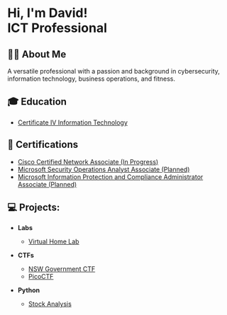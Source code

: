 <h1>Hi, I'm David!<br/>ICT Professional</h1>

<h2>🧑‍💻 About Me</h2>
A versatile professional with a passion and background in cybersecurity, information technology, business operations, and fitness.

<h2>🎓 Education</h2>

- [Certificate IV Information Technology](https://accm.edu.au/course/certificate-iv-in-information-technology-ICT40120)

<h2>📃 Certifications</h2>

- [Cisco Certified Network Associate (In Progress)](https://www.cisco.com/site/us/en/learn/training-certifications/certifications/enterprise/ccna/index.html#tabs-35d568e0ff-item-194f491212-tab)
- [Microsoft Security Operations Analyst Associate (Planned)](https://learn.microsoft.com/en-us/credentials/certifications/security-operations-analyst/?practice-assessment-type=certification)
- [Microsoft Information Protection and Compliance Administrator Associate (Planned)](https://learn.microsoft.com/en-us/credentials/certifications/information-protection-administrator/?practice-assessment-type=certification)

<h2>💻 Projects:</h2>

- <b>Labs</b>
  - [Virtual Home Lab](https://github.com/DLPocaterra/Virtual_Homelab)

- <b>CTFs</b>
  - [NSW Government CTF](https://www.digital.nsw.gov.au/delivery/cyber-security/programs-and-initiatives)
  - [PicoCTF](https://www.picoctf.org/)

- <b>Python</b>
  - [Stock Analysis](https://github.com/DLPocaterra/Stock_Analysis)
